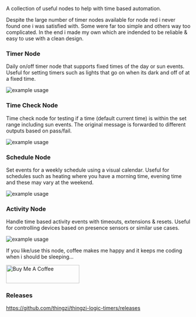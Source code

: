 A collection of useful nodes to help with time based automation.  

Despite the large number of timer nodes available for node red i never found one i was satisfied with.  Some were far too simple and others way too complicated.  In the end i made my own which are indended to be reliable & easy to use with a clean design.

### Timer Node
Daily on/off timer node that supports fixed times of the day or sun events.  Useful for setting timers such as lights that go on when its dark and off of at a fixed time.

![example usage](https://raw.githubusercontent.com/thingzi/thingzi-logic-timers/1.4.2/docs/images/timer.png)

### Time Check Node
Time check node for testing if a time (default current time) is within the set range including sun events. The original message is forwarded to different outputs based on pass/fail.

![example usage](https://raw.githubusercontent.com/thingzi/thingzi-logic-timers/1.4.2/docs/images/time-check.png)

### Schedule Node
Set events for a weekly schedule using a visual calendar.  Useful for schedules such as heating where you have a morning time, evening time and these may vary at the weekend.

![example usage](https://raw.githubusercontent.com/thingzi/thingzi-logic-timers/1.4.2/docs/images/schedule.png)

### Activity Node
Handle time based activity events with timeouts, extensions & resets.  Useful for controlling devices based on presence sensors or similar use cases.

![example usage](https://raw.githubusercontent.com/thingzi/thingzi-logic-timers/1.4.2/docs/images/activity.png)

If you like/use this node, coffee makes me happy and it keeps me coding when i should be sleeping...

<a href="https://www.buymeacoffee.com/thingzi" target="_blank"><img src="https://cdn.buymeacoffee.com/buttons/v2/default-yellow.png" alt="Buy Me A Coffee" style="height: 50px !important;width: 200px !important;" ></a>

### Releases
https://github.com/thingzi/thingzi-logic-timers/releases
